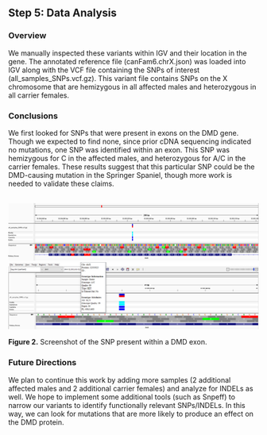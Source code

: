 ## Step 5: Data Analysis

### Overview
We manually inspected these variants within IGV and their location in the gene. The annotated reference file (canFam6.chrX.json) was loaded into IGV along with the VCF file containing the SNPs of interest (all_samples_SNPs.vcf.gz). This variant file contains SNPs on the X chromosome that are hemizygous in all affected males and heterozygous in all carrier females. 
    
### Conclusions
We first looked for SNPs that were present in exons on the DMD gene. Though we expected to find none, since prior cDNA sequencing indicated no mutations, one SNP was identified within an exon. This SNP was hemizygous for C in the affected males, and heterozygous for A/C in the carrier females. These results suggest that this particular SNP could be the DMD-causing mutation in the Springer Spaniel, though more work is needed to validate these claims.  
<br>

<img src="analysis/0_figures/exon_mx.png"  alt="Exon SNP">
<img src="analysis/0_figures/exon_mx_zoom.png" >

__Figure 2.__ Screenshot of the SNP present within a DMD exon.

    


### Future Directions  
We plan to continue this work by adding more samples (2 additional affected males and 2 additional carrier females) and analyze for INDELs as well. We hope to implement some additional tools (such as Snpeff) to narrow our variants to identify functionally relevant SNPs/INDELs. In this way, we can look for mutations that are more likely to produce an effect on the DMD protein. 
